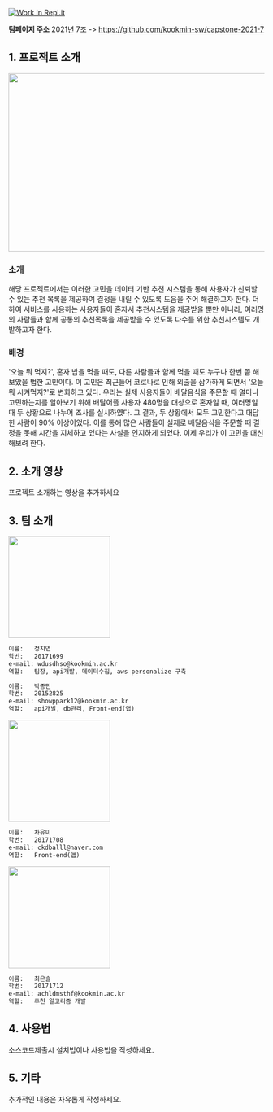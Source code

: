 [![Work in Repl.it](https://classroom.github.com/assets/work-in-replit-14baed9a392b3a25080506f3b7b6d57f295ec2978f6f33ec97e36a161684cbe9.svg)](https://classroom.github.com/online_ide?assignment_repo_id=350772&assignment_repo_type=GroupAssignmentRepo)


**팀페이지 주소** 2021년 7조 -> https://github.com/kookmin-sw/capstone-2021-7

## 1. 프로잭트 소개
<img src = "https://user-images.githubusercontent.com/28581506/113533270-7a424400-9608-11eb-8d37-2df600ed9afd.png" height="350px" width="700px">

### 소개
해당 프로젝트에서는 이러한 고민을 데이터 기반 추천 시스템을 통해 사용자가 신뢰할 수 있는 추천 목록을 제공하여 결정을 내릴 수 있도록 도움을 주어 해결하고자 한다. 더하여 서비스를 사용하는 사용자들이 혼자서 추천시스템을 제공받을 뿐만 아니라, 여러명의 사람들과 함께 공통의 추천목록을 제공받을 수 있도록 다수를 위한 추천시스템도 개발하고자 한다.

### 배경
'오늘 뭐 먹지?', 혼자 밥을 먹을 때도, 다른 사람들과 함께 먹을 때도 누구나 한번 쯤 해보았을 법한 고민이다. 이 고민은 최근들어 코로나로 인해 외출을 삼가하게 되면서 '오늘 뭐 시켜먹지?'로 변화하고 있다. 우리는 실제 사용자들이 배달음식을 주문할 때 얼마나 고민하는지를 알아보기 위해 배달어플 사용자 480명을 대상으로 혼자일 때, 여러명일 때 두 상황으로 나누어 조사를 실시하였다. 그 결과, 두 상황에서 모두 고민한다고 대답한 사람이 90% 이상이었다. 이를 통해 많은 사람들이 실제로 배달음식을 주문할 때 결정을 못해 시간을 지체하고 있다는 사실을 인지하게 되었다. 이제 우리가 이 고민을 대신 해보려 한다. 


## 2. 소개 영상

프로젝트 소개하는 영상을 추가하세요


## 3. 팀 소개

<img src = "https://user-images.githubusercontent.com/28581506/113862339-39eaed80-97e3-11eb-89f1-839322a16e6c.jpg" width="200px">

```markdown
이름:   정지연
학번:   20171699
e-mail: wdusdhso@kookmin.ac.kr
역할:   팀장, api개발, 데이터수집, aws personalize 구축
```

```markdown
이름:   박종민
학번:   20152825
e-mail: showppark12@kookmin.ac.kr
역할:   api개발, db관리, Front-end(앱)
```

<img src = "https://user-images.githubusercontent.com/28581506/113861258-f643b400-97e1-11eb-88e7-973ff3de4096.jpg" width="200px">

```markdown
이름:   차유미
학번:   20171708
e-mail: ckdballl@naver.com
역할:   Front-end(앱)
```

<img src = "https://user-images.githubusercontent.com/28581506/113862424-55ee8f00-97e3-11eb-9aa0-656f1907b761.jpg" width="200px">

```markdown
이름:   최은솔
학번:   20171712
e-mail: achldmsthf@kookmin.ac.kr
역할:   추천 알고리즘 개발
```


## 4. 사용법

소스코드제출시 설치법이나 사용법을 작성하세요.


## 5. 기타

추가적인 내용은 자유롭게 작성하세요.
